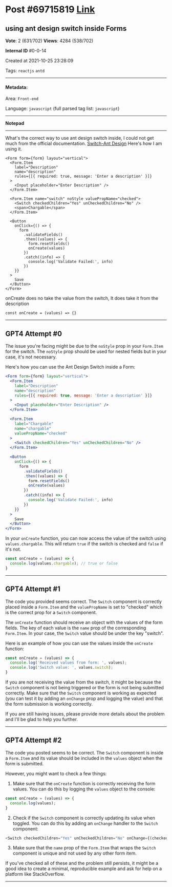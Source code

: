 
# Post \#69715819 [Link](https://stackoverflow.com/questions/69715819/)

## using ant design switch inside Forms

**Vote**: 2 (631/702) **Views**: 4284 (538/702) 

**Internal ID** \#0-0-14

Created at 2021-10-25 23:28:09

Tags: `reactjs` `antd`

----------

#### Metadata:

Area: `Front-end`

Language: `javascript` (full parsed tag list: `javascript`)

----------

**Notepad**


----------

What's the correct way to use ant design switch inside, I could not get much from the official documentation.
[Switch-Ant Design](https://ant.design/components/switch/)
Here's how I am using it.
```
<Form form={form} layout="vertical">
  <Form.Item
    label="Description"
    name="description"
    rules={[{ required: true, message: 'Enter a description' }]}
  >
    <Input placeholder="Enter Description" />
  </Form.Item>

  <Form.Item name="switch" noStyle valuePropName="checked">
    <Switch checkedChildren="Yes" unCheckedChildren="No" />
    <span>Chargable</span>
  </Form.Item>

  <Button
    onClick={() => {
      form
        .validateFields()
        .then((values) => {
          form.resetFields()
          onCreate(values)
        })
        .catch((info) => {
          console.log('Validate Failed:', info)
        })
    }}
  >
    Save
  </Button>
</Form>
```

onCreate does no take the value from the switch, It does take it from the description
```
const onCreate = (values) => {}
```



----------
        
## GPT4 Attempt \#0

The issue you're facing might be due to the `noStyle` prop in your `Form.Item` for the switch. The `noStyle` prop should be used for nested fields but in your case, it's not necessary. 

Here's how you can use the Ant Design Switch inside a Form:

```jsx
<Form form={form} layout="vertical">
  <Form.Item
    label="Description"
    name="description"
    rules={[{ required: true, message: 'Enter a description' }]}
  >
    <Input placeholder="Enter Description" />
  </Form.Item>

  <Form.Item 
    label="Chargable" 
    name="chargable" 
    valuePropName="checked"
  >
    <Switch checkedChildren="Yes" unCheckedChildren="No" />
  </Form.Item>

  <Button
    onClick={() => {
      form
        .validateFields()
        .then((values) => {
          form.resetFields()
          onCreate(values)
        })
        .catch((info) => {
          console.log('Validate Failed:', info)
        })
    }}
  >
    Save
  </Button>
</Form>
```

In your `onCreate` function, you can now access the value of the switch using `values.chargable`. This will return `true` if the switch is checked and `false` if it's not.

```jsx
const onCreate = (values) => {
  console.log(values.chargable); // true or false
}
```

--------

## GPT4 Attempt \#1

The code you provided seems correct. The `Switch` component is correctly placed inside a `Form.Item` and the `valuePropName` is set to "checked" which is the correct prop for a `Switch` component.

The `onCreate` function should receive an object with the values of the form fields. The key of each value is the `name` prop of the corresponding `Form.Item`. In your case, the `Switch` value should be under the key "switch".

Here is an example of how you can use the values inside the `onCreate` function:

```jsx
const onCreate = (values) => {
  console.log('Received values from form: ', values);
  console.log('Switch value: ', values.switch);
}
```

If you are not receiving the value from the switch, it might be because the `Switch` component is not being triggered or the form is not being submitted correctly. Make sure that the `Switch` component is working as expected (you can test it by adding an `onChange` prop and logging the value) and that the form submission is working correctly.

If you are still having issues, please provide more details about the problem and I'll be glad to help you further.

--------

## GPT4 Attempt \#2

The code you posted seems to be correct. The `Switch` component is inside a `Form.Item` and its value should be included in the `values` object when the form is submitted.

However, you might want to check a few things:

1. Make sure that the `onCreate` function is correctly receiving the form values. You can do this by logging the `values` object to the console:

```javascript
const onCreate = (values) => {
  console.log(values);
}
```

2. Check if the `Switch` component is correctly updating its value when toggled. You can do this by adding an `onChange` handler to the `Switch` component:

```javascript
<Switch checkedChildren="Yes" unCheckedChildren="No" onChange={(checked) => console.log(checked)} />
```

3. Make sure that the `name` prop of the `Form.Item` that wraps the `Switch` component is unique and not used by any other form item.

If you've checked all of these and the problem still persists, it might be a good idea to create a minimal, reproducible example and ask for help on a platform like StackOverflow.

--------
